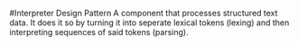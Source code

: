 ﻿#Interpreter Design Pattern
A component that processes structured text data. It does it so by turning it into seperate lexical tokens (lexing) and then interpreting sequences of said tokens (parsing).